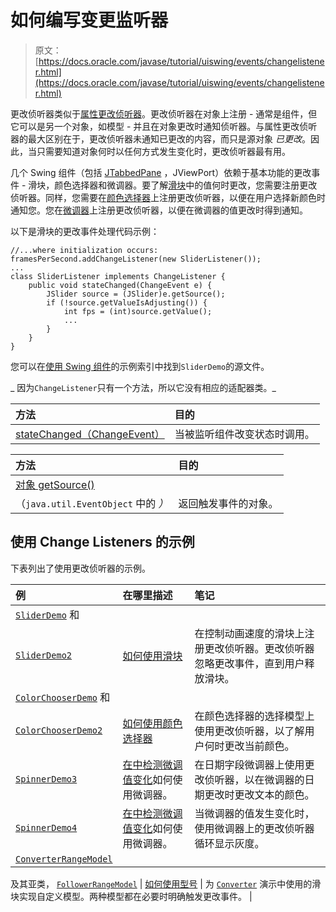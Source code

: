 # 如何编写变更监听器

> 原文： [https://docs.oracle.com/javase/tutorial/uiswing/events/changelistener.html](https://docs.oracle.com/javase/tutorial/uiswing/events/changelistener.html)

更改侦听器类似于[属性更改侦听器](propertychangelistener.html)。更改侦听器在对象上注册 - 通常是组件，但它可以是另一个对象，如模型 - 并且在对象更改时通知侦听器。与属性更改侦听器的最大区别在于，更改侦听器未通知已更改的内容，而只是源对象 _已更改_。因此，当只需要知道对象何时以任何方式发生变化时，更改侦听器最有用。

几个 Swing 组件（包括 [JTabbedPane](../components/tabbedpane.html) ，JViewPort）依赖于基本功能的更改事件 - 滑块，颜色选择器和微调器。要了解[滑块](../components/slider.html)中的值何时更改，您需要注册更改侦听器。同样，您需要在[颜色选择器](../components/colorchooser.html)上注册更改侦听器，以便在用户选择新颜色时通知您。您在[微调器](../components/spinner.html)上注册更改侦听器，以便在微调器的值更改时得到通知。

以下是滑块的更改事件处理代码示例：

```
//...where initialization occurs:
framesPerSecond.addChangeListener(new SliderListener());
...
class SliderListener implements ChangeListener {
    public void stateChanged(ChangeEvent e) {
        JSlider source = (JSlider)e.getSource();
        if (!source.getValueIsAdjusting()) {
            int fps = (int)source.getValue();
            ...
        }    
    }
}

```

您可以在[使用 Swing 组件](../examples/components/index.html#SliderDemo)的示例索引中找到`SliderDemo`的源文件。

_ 因为`ChangeListener`只有一个方法，所以它没有相应的适配器类。_

| 方法 | 目的 |
| :-- | :-- |
| [stateChanged（ChangeEvent）](https://docs.oracle.com/javase/8/docs/api/javax/swing/event/ChangeListener.html#stateChanged-javax.swing.event.ChangeEvent-) | 当被监听组件改变状态时调用。 |

| 方法 | 目的 |
| :-- | :-- |
| [对象 getSource()](https://docs.oracle.com/javase/8/docs/api/java/util/EventObject.html#getSource--)
（`java.util.EventObject` 中的 _）_ | 返回触发事件的对象。 |

## 使用 Change Listeners 的示例

下表列出了使用更改侦听器的示例。

| 例 | 在哪里描述 | 笔记 |
| :-- | :-- | :-- |
| [`SliderDemo`](../examples/components/index.html#SliderDemo) 和
[`SliderDemo2`](../examples/components/index.html#SliderDemo2) | [如何使用滑块](../components/slider.html) | 在控制动画速度的滑块上注册更改侦听器。更改侦听器忽略更改事件，直到用户释放滑块。 |
| [`ColorChooserDemo`](../examples/components/index.html#ColorChooserDemo) 和
[`ColorChooserDemo2`](../examples/components/index.html#ColorChooserDemo2) | [如何使用颜色选择器](../components/colorchooser.html  ) | 在颜色选择器的选择模型上使用更改侦听器，以了解用户何时更改当前颜色。 |
| [`SpinnerDemo3`](../examples/components/index.html#SpinnerDemo3) | [在](../components/spinner.html#change)[中检测微调值变化](../components/spinner.html)如何使用微调器。 | 在日期字段微调器上使用更改侦听器，以在微调器的日期更改时更改文本的颜色。 |
| [`SpinnerDemo4`](../examples/components/index.html#SpinnerDemo4) | [在](../components/spinner.html#change)[中检测微调值变化](../components/spinner.html)如何使用微调器。 | 当微调器的值发生变化时，使用微调器上的更改侦听器循环显示灰度。 |
| [`ConverterRangeModel`](../examples/components/ConverterProject/src/components/ConverterRangeModel.java)
及其亚类，
[`FollowerRangeModel`](../examples/components/ConverterProject/src/components/FollowerRangeModel.java) | [如何使用型号](../components/model.html) | 为 [`Converter`](../examples/components/index.html#Converter) 演示中使用的滑块实现自定义模型。两种模型都在必要时明确触发更改事件。 |